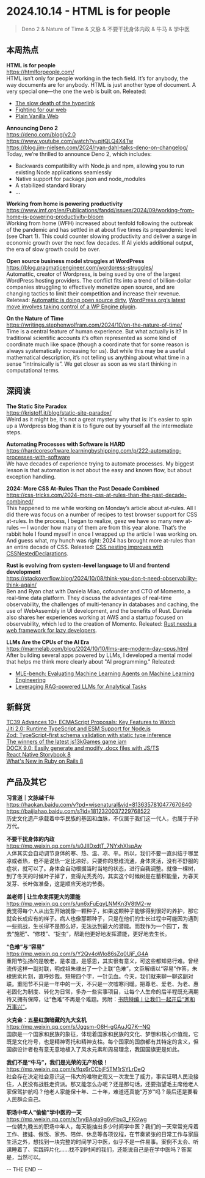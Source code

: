 2024.10.14 - HTML is for people  
========  

> Deno 2 & Nature of Time & 文脉 & 不要干扰身体内政 & 牛马 & 学中医

## 本周热点

**HTML is for people**  
https://htmlforpeople.com/  
HTML isn’t only for people working in the tech field. It’s for anybody, the way documents are for anybody. HTML is just another type of document. A very special one—the one the web is built on. Releated: 
- [The slow death of the hyperlink](https://changelog.com/news/115)  
- [Fighting for our web](https://www.citationneeded.news/fighting-for-our-web/)  
- [Plain Vanilla Web](https://gomakethings.com/plain-vanilla-web/)  

**Announcing Deno 2**  
https://deno.com/blog/v2.0  
https://www.youtube.com/watch?v=pjtQLQ4X4Tw  
https://blog.jim-nielsen.com/2024/ryan-dahl-talks-deno-on-changelog/  
Today, we’re thrilled to announce Deno 2, which includes:
- Backwards compatibility with Node.js and npm, allowing you to run existing Node applications seamlessly
- Native support for package.json and node_modules
- A stabilized standard library
- ...

**Working from home is powering productivity**  
https://www.imf.org/en/Publications/fandd/issues/2024/09/working-from-home-is-powering-productivity-bloom  
Working from home (WFH) increased about tenfold following the outbreak of the pandemic and has settled in at about five times its prepandemic level (see Chart 1). This could counter slowing productivity and deliver a surge in economic growth over the next few decades. If AI yields additional output, the era of slow growth could be over.  

**Open source business model struggles at WordPress**  
https://blog.pragmaticengineer.com/wordpress-struggles/  
Automattic, creator of Wordpress, is being sued by one of the largest WordPress hosting providers. The conflict fits into a trend of billion-dollar companies struggling to effectively monetize open source, and are changing tactics to limit their competition and increase their revenue. Reletead: [Automattic is doing open source dirty](https://world.hey.com/dhh/automattic-is-doing-open-source-dirty-b95cf128), [WordPress.org’s latest move involves taking control of a WP Engine plugin](https://www.theverge.com/2024/10/12/24268637/wordpress-org-matt-mullenweg-acf-fork-secure-custom-fields-wp-engine).  

**On the Nature of Time**  
https://writings.stephenwolfram.com/2024/10/on-the-nature-of-time/  
Time is a central feature of human experience. But what actually is it? In traditional scientific accounts it’s often represented as some kind of coordinate much like space (though a coordinate that for some reason is always systematically increasing for us). But while this may be a useful mathematical description, it’s not telling us anything about what time in a sense “intrinsically is”. We get closer as soon as we start thinking in computational terms. 

## 深阅读

**The Static Site Paradox**  
https://kristoff.it/blog/static-site-paradox/  
Weird as it might be, it's not a great mystery why that is: it's easier to spin up a Wordpress blog than it is to figure out by yourself all the intermediate steps.  

**Automating Processes with Software is HARD**  
https://hardcoresoftware.learningbyshipping.com/p/222-automating-processes-with-software  
We have decades of experience trying to automate processes. My biggest lesson is that automation is not about the easy and known flow, but about exception handling.

**2024: More CSS At-Rules Than the Past Decade Combined**  
https://css-tricks.com/2024-more-css-at-rules-than-the-past-decade-combined/  
This happened to me while working on Monday’s article about at-rules. All I did there was focus on a number of recipes to test browser support for CSS at-rules. In the process, I began to realize, geez we have so many new at-rules — I wonder how many of them are from this year alone. That’s the rabbit hole I found myself in once I wrapped up the article I was working on. And guess what, my hunch was right: 2024 has brought more at-rules than an entire decade of CSS. Releated: [CSS nesting improves with CSSNestedDeclarations](https://web.dev/blog/css-nesting-cssnesteddeclarations).  

**Rust is evolving from system-level language to UI and frontend development**  
https://stackoverflow.blog/2024/10/08/think-you-don-t-need-observability-think-again/  
Ben and Ryan chat with Daniela Miao, cofounder and CTO of Momento, a real-time data platform. They discuss the advantages of real-time observability, the challenges of multi-tenancy in databases and caching, the use of WebAssembly in UI development, and the benefits of Rust. Daniela also shares her experiences working at AWS and a startup focused on observability, which led to the creation of Momento. Releated: [Rust needs a web framework for lazy developers](https://ntietz.com/blog/rust-needs-a-web-framework-for-lazy-developers/).  

**LLMs Are the CPUs of the AI Era**  
https://marmelab.com/blog/2024/10/10/llms-are-modern-day-cpus.html  
After building several apps powered by LLMs, I developed a mental model that helps me think more clearly about "AI programming." Releated:  
- [MLE-bench: Evaluating Machine Learning Agents on Machine Learning Engineering](https://openai.com/index/mle-bench/)  
- [Leveraging RAG-powered LLMs for Analytical Tasks](https://engineering.grab.com/transforming-the-analytics-landscape-with-RAG-powered-LLM)  

## 新鲜货

[TC39 Advances 10+ ECMAScript Proposals: Key Features to Watch](https://socket.dev/blog/tc39-advances-10-ecmascript-proposals-key-features-to-watch)  
[Jiti 2.0: Runtime TypeScript and ESM Support for Node.js](https://github.com/unjs/jiti)  
[Zod: TypeScript-first schema validation with static type inference](https://zod.dev/)  
[The winners of the latest js13kGames game jam](https://js13kgames.com/2024/blog/winners-announced)  
[DOCX 9.0: Easily generate and modify .docx files with JS/TS](https://github.com/dolanmiu/docx/releases/tag/9.0.0)  
[React Native Storybook 8](https://storybook.js.org/blog/react-native-storybook-8/)  
[What's New in Ruby on Rails 8](https://blog.appsignal.com/2024/10/07/whats-new-in-ruby-on-rails-8.html)  

## 产品及其它

**习言道｜文脉越千年**  
https://haokan.baidu.com/v?pd=wisenatural&vid=8136357810477670640  
https://baijiahao.baidu.com/s?id=1812320037229768522  
历史文化遗产承载着中华民族的基因和血脉，不仅属于我们这一代人，也属于子孙万代。

**不要干扰身体的内政**  
https://mp.weixin.qq.com/s/s0JIIDxdtT_7NYxhXlspAw  
人体其实会自动调节身体的寒、热、温、凉、平。所以，我们不要一直纠结于哪里凉或者热，也不是说热一定比凉好。只要你的思维流通，身体灵活，没有不舒服的症状，就可以了。身体会自动根据当时当地的状态，进行自我调整。就像一棵树，到了冬天的时候叶子掉了，变得光秃秃的，其实这个时候树是在蓄积能量，为春天发芽、长叶做准备，这是顺应天地的节奏。

**盖老师 | 让生命发挥更大的潜能**  
https://mp.weixin.qq.com/s/un6xFuEqyLNMKn3V8tM2-w  
我觉得每个人从出生开始就像一颗种子，如果这颗种子能够得到很好的养护，那它就会长成应有的样子。病人也像那颗种子，只是在他们的生长过程中可能因为遇到一些挑战，生长得不是那么好，无法达到最大的潜能。而我作为一个园丁，我去“施肥”、“修枝”、“捉虫”，帮助他更好地发挥潜能，更好地去生长。

**“色难”与“容易”**  
https://mp.weixin.qq.com/s/Y2Qv4oWlo86sZq0UjF_G4A  
重阳节弘扬的是敬老，是孝道，是感恩，其实很有意义，可这些都知易行难。曾经流传这样一副对联，明成祖朱棣出了一个上联“色难”，文臣解缙以“容易”作答，朱棣思索片刻，直呼妙哉。短短四个字，一针见血。今天，我们就来聊一聊这副对联。重阳节不只是一年中的一天，不只是一次嘘寒问暖。把尊老、爱老、为老、惠老固化为制度、转化为日常，多办一些实事项目，让每个人生命的后半程既充满期待又拥有保障，让“色难”不再是个难题。另附：[书院特编丨让我们一起开启“家和万事兴”](https://mp.weixin.qq.com/s/8gykt_HVfpI5A6uhIdHXEg)。

**火克金：五星红旗暗藏的九大玄机**  
https://mp.weixin.qq.com/s/Jggsm-O8H-gGAuJQ7K--NQ  
国旗是一个国家和民族的象征，体现着国家和民族的文化、梦想和核心价值观，它既是文化符号，也是精神寄托和精神支柱。每个国家的国旗都有其特定的含义，但国旗设计者也有意无意地植入了风水元素和周易理念，我国国旗更是如此。

**我们不是“牛马”，我们是光荣的无产阶级！**  
https://mp.weixin.qq.com/s/fqx6rCCbjF5TM1rSYLrDeQ  
社会存在决定社会意识这一伟大的唯物史观又一次发生了威力，事实证明人民没接住，人民没有战胜走资派。那又能怎么办呢？还是那句话，还要指望毛主席他老人家保驾护航吗？他老人家能保十年、二十年，难道还真能“万岁”吗？最后还是要看人民群众自己。

**职场中年人“偷偷”学中医的一天**  
https://mp.weixin.qq.com/s/1vyBAgla9g6vFbu3_FKGwg  
一位朝九晚五的职场中年人，每天能抽出多少时间学中医？我们的一天常常充斥着工作、接娃、做饭、家务、陪伴、休息等各项议程，在节奏紧张的日常工作与家庭生活之外，想找到一块完整的时间学习中医，似乎不是一件易事。案例不太会、听课睡着了、实践碎片化……找不到时间的我们，还能说自己是在学中医吗？答案是，当然可以。

-- THE END --

